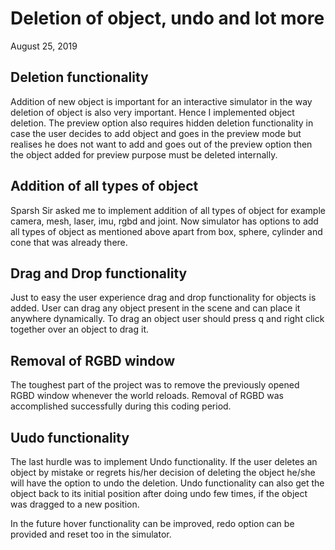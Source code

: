 # Deletion of object, undo and lot more 
August 25, 2019

## Deletion functionality
Addition of new object is important for an interactive simulator in the way deletion of object is also very important. Hence I implemented object deletion. The preview option also requires hidden deletion functionality in case the user decides to add object and goes in the preview mode but realises he does not want to add and goes out of the preview option then the object added for preview purpose must be deleted internally.

## Addition of all types of object
Sparsh Sir asked me to implement addition of all types of object for example camera, mesh, laser, imu, rgbd and joint. Now simulator has options to add all types of object as mentioned above apart from box, sphere, cylinder and cone that was already there.

## Drag and Drop functionality
Just to easy the user experience drag and drop functionality for objects is added. User can drag any object present in the scene and can place it anywhere dynamically. To drag an object user should press q and right click together over an object to drag it.

## Removal of RGBD window
The toughest part of the project was to remove the previously opened RGBD window whenever the world reloads.
Removal of RGBD was accomplished successfully during this coding period.

## Uudo functionality
The last hurdle was to implement Undo functionality. If the user deletes an object by mistake or regrets his/her decision of deleting the object he/she will have the option to undo the deletion. Undo functionality can also get the object back to its initial position after doing undo few times, if the object was dragged to a new position.
 
In the future hover functionality can be improved, redo option can be provided and reset too in the simulator. 
